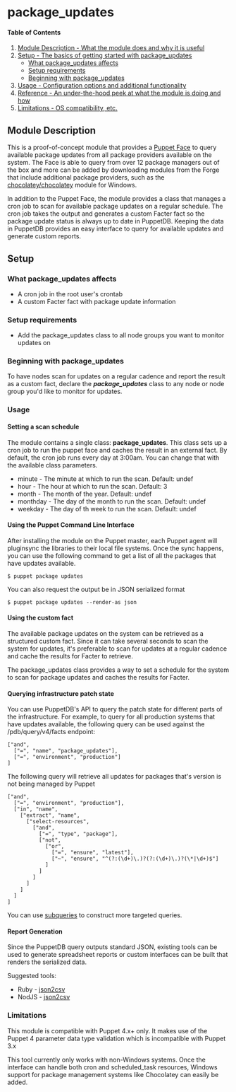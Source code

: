 # package_updates

#### Table of Contents

1. [Module Description - What the module does and why it is useful](#module-description)
2. [Setup - The basics of getting started with package_updates](#setup)
    * [What package_updates affects](#what-package_updates-affects)
    * [Setup requirements](#setup-requirements)
    * [Beginning with package_updates](#beginning-with-package_updates)
3. [Usage - Configuration options and additional functionality](#usage)
4. [Reference - An under-the-hood peek at what the module is doing and how](#reference)
5. [Limitations - OS compatibility, etc.](#limitations)

## Module Description

This is a proof-of-concept module  that provides a [Puppet Face](https://puppetlabs.com/puppet-faces-faq) to
query available package updates from all package providers available on the system. The
Face is able to query from over 12 package managers out of the box and more can be added by
downloading modules from the Forge that include additional package providers, such as the
[chocolatey/chocolatey](https://forge.puppetlabs.com/chocolatey/chocolatey) module for Windows.

In addition to the Puppet Face, the module provides a class that manages a cron job to scan
for available package updates on a regular schedule.  The cron job takes the output and generates
a custom Facter fact so the package update status is always up to date in PuppetDB.  Keeping the
data in PuppetDB provides an easy interface to query for available updates and generate
custom reports.

## Setup

### What package_updates affects

* A cron job in the root user's crontab
* A custom Facter fact with package update information

### Setup requirements

* Add the package_updates class to all node groups you want to monitor updates on

### Beginning with package_updates

To have nodes scan for updates on a regular cadence and report the result as a custom fact,
declare the ***package_updates*** class to any node or node group you'd like to monitor for updates.

### Usage

#### Setting a scan schedule

The module contains a single class: **package_updates**.  This class sets up a
cron job to run the puppet face and caches the result in an external fact.  By
default, the cron job runs every day at 3:00am.  You can change that with the
available class parameters.

* minute - The minute at which to run the scan. Default: undef
* hour - The hour at which to run the scan. Default: 3
* month - The month of the year. Default: undef
* monthday - The day of the month to run the scan. Default: undef
* weekday - The day of th week to run the scan. Default: undef

#### Using the Puppet Command Line Interface

After installing the module on the Puppet master, each Puppet agent will pluginsync the libraries
to their local file systems.  Once the sync happens, you can use the following command to get a list of
all the packages that have updates available.

    $ puppet package updates

You can also request the output be in JSON serialized format

    $ puppet package updates --render-as json

#### Using the custom fact

The available package updates on the system can be retrieved as a structured custom fact.  Since it
can take several seconds to scan the system for updates, it's preferable to scan for updates at a
regular cadence and cache the results for Facter to retrieve.

The package_updates class provides a way to set a schedule for the system to scan for package updates
and caches the results for Facter.

#### Querying infrastructure patch state

You can use PuppetDB's API to query the patch state for different parts of the infrastructure.
For example, to query for all production systems that have updates available, the following query can
be used against the /pdb/query/v4/facts endpoint:

    ["and",
      ["=", "name", "package_updates"],
      ["=", "environment", "production"]
    ]

The following query will retrieve all updates for packages that's version is not being managed by Puppet

    ["and",
      ["=", "environment", "production"],
      ["in", "name",
        ["extract", "name",
          ["select-resources",
            ["and",
              ["=", "type", "package"],
              ["not",
                ["or",
                  ["=", "ensure", "latest"],
                  ["~", "ensure", "^(?:(\d+)\.)?(?:(\d+)\.)?(\*|\d+)$"]
                ]
              ]
            ]
          ]
        ]
      ]
    ]

You can use [subqueries](https://docs.puppetlabs.com/puppetdb/3.2/api/query/v4/facts.html#subquery-relationships) to construct more targeted queries.

#### Report Generation

Since the PuppetDB query outputs standard JSON, existing tools can be used to generate spreadsheet
reports or custom interfaces can be built that renders the serialized data.

Suggested tools:

  * Ruby - [json2csv](https://github.com/ngmaloney/json2csv)
  * NodJS - [json2csv](https://github.com/zemirco/json2csv)

### Limitations

This module is compatible with Puppet 4.x+ only. It makes use of the Puppet 4 parameter data type 
validation which is incompatible with Puppet 3.x

This tool currently only works with non-Windows systems. Once the interface can handle both cron
and scheduled_task resources, Windows support for package management systems like Chocolatey
can easily be added.
